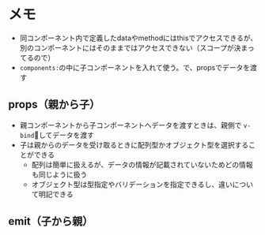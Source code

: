# メモ

- 同コンポーネント内で定義したdataやmethodにはthisでアクセスできるが、別のコンポーネントにはそのままではアクセスできない（スコープが決まってるので）
- `components:`の中に子コンポーネントを入れて使う。で、propsでデータを渡す

## props（親から子）

- 親コンポーネントから子コンポーネントへデータを渡すときは、親側で `v-bind`してデータを渡す
- 子は親からのデータを受け取るときに配列型かオブジェクト型を選択することができる
  - 配列は簡単に扱えるが、データの情報が記載されていないためどの情報も同じように扱う
  - オブジェクト型は型指定やバリデーションを指定できるし、違いについて明記できる

## emit（子から親）

